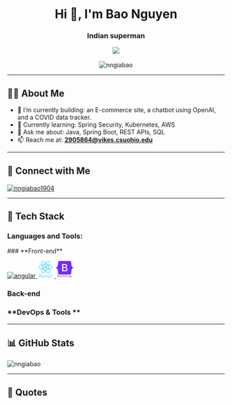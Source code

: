 <h1 align="center">Hi 👋, I'm Bao Nguyen</h1>
<h3 align="center">Indian superman</h3>

<p align="center">
  <img src="https://readme-typing-svg.demolab.com?font=Fira+Code&weight=500&size=24&pause=1000&color=FF6464&center=true&vCenter=true&width=600&lines=Debugging+by+Relax;Backend+Engineer+%7C+Java+%26+Spring+Boot+%7C+Cloud+%7C+DevOps" />
</p>

<p align="center">
  <img src="https://komarev.com/ghpvc/?username=nngiabao&label=Profile%20views&color=0e75b6&style=flat" alt="nngiabao" />
</p>

---

## 👨‍💻 About Me

- 🚀 I’m currently building: an E-commerce site, a chatbot using OpenAI, and a COVID data tracker.  
- 🌱 Currently learning: Spring Security, Kubernetes, AWS  
- 💬 Ask me about: Java, Spring Boot, REST APIs, SQL  
- 📫 Reach me at: **2905864@vikes.csuohio.edu**

---

## 🔗 Connect with Me

<p align="left">
  <a href="https://www.leetcode.com/nngiabao1904" target="_blank">
    <img align="center" src="https://raw.githubusercontent.com/rahuldkjain/github-profile-readme-generator/master/src/images/icons/Social/leet-code.svg" alt="nngiabao1904" height="30" width="40" />
  </a>
</p>

---

## 🚀 Tech Stack
<h3 align="left">Languages and Tools:</h3>
<!-- Your full tech stack icons section goes here -->
### **Front-end**
<p align="left">
  <a href="https://angular.io" target="_blank" rel="noreferrer"> <img src="https://angular.io/assets/images/logos/angular/angular.svg" alt="angular" width="40" height="40"/> </a>
   <a href="https://reactjs.org/" target="_blank" rel="noreferrer"> <img src="https://raw.githubusercontent.com/devicons/devicon/master/icons/react/react-original-wordmark.svg" alt="react" width="40" height="40"/> </a>
<a href="https://getbootstrap.com" target="_blank" rel="noreferrer"> <img src="https://raw.githubusercontent.com/devicons/devicon/master/icons/bootstrap/bootstrap-plain-wordmark.svg" alt="bootstrap" width="40" height="40"/> </a>
</p>

### **Back-end**

### **DevOps & Tools **


---

## 📊 GitHub Stats

<p>
  <img align="center" src="https://github-readme-stats.vercel.app/api/top-langs?username=nngiabao&show_icons=true&locale=en&layout=compact" alt="nngiabao" />
</p>

---

## 🌟 Quotes

